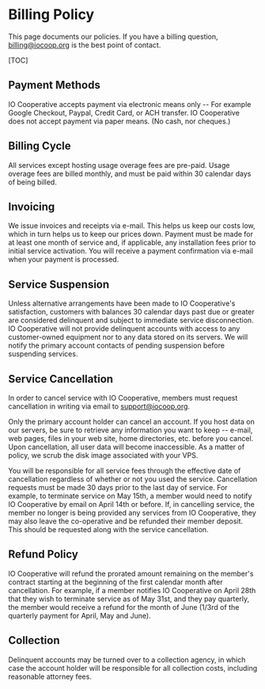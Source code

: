 # Billing Policy

This page documents our policies. If you have a billing question, [billing@iocoop.org][] is the best point of contact.

   [billing@iocoop.org]: mailto:billing@iocoop.org

[TOC]

## Payment Methods

IO Cooperative accepts payment via electronic means only -- For example Google Checkout, Paypal, Credit Card, or ACH transfer. IO Cooperative does not accept payment via paper means. (No cash, nor cheques.)

## Billing Cycle

All services except hosting usage overage fees are pre-paid. Usage overage fees are billed monthly, and must be paid within 30 calendar days of being billed.

## Invoicing

We issue invoices and receipts via e-mail. This helps us keep our costs low, which in turn helps us to keep our prices down. Payment must be made for at least one month of service and, if applicable, any installation fees prior to initial service activation. You will receive a payment confirmation via e-mail when your payment is processed.

## Service Suspension

Unless alternative arrangements have been made to IO Cooperative's satisfaction, customers with balances 30 calendar days past due or greater are considered delinquent and subject to immediate service disconnection. IO Cooperative will not provide delinquent accounts with access to any customer-owned equipment nor to any data stored on its servers. We will notify the primary account contacts of pending suspension before suspending services.

## Service Cancellation

In order to cancel service with IO Cooperative, members must request cancellation in writing via email to [support@iocoop.org][].

   [support@iocoop.org]: mailto:support@iocoop.org

Only the primary account holder can cancel an account. If you host data on our servers, be sure to retrieve any information you want to keep -- e-mail, web pages, files in your web site, home directories, etc. before you cancel. Upon cancellation, all user data will become inaccessible. As a matter of policy, we scrub the disk image associated with your VPS.

You will be responsible for all service fees through the effective date of cancellation regardless of whether or not you used the service. Cancellation requests must be made 30 days prior to the last day of service. For example, to terminate service on May 15th, a member would need to notify IO Cooperative by email on April 14th or before. If, in cancelling service, the member no longer is being provided any services from IO Cooperative, they may also leave the co-operative and be refunded their member deposit. This should be requested along with the service cancellation.

## Refund Policy

IO Cooperative will refund the prorated amount remaining on the member's contract starting at the beginning of the first calendar month after cancellation. For example, if a member notifies IO Cooperative on April 28th that they wish to terminate service as of May 31st, and they pay quarterly, the member would receive a refund for the month of June (1/3rd of the quarterly payment for April, May and June).

## Collection

Delinquent accounts may be turned over to a collection agency, in which case the account holder will be responsible for all collection costs, including reasonable attorney fees.

